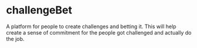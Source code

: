 # challengeBet
A platform for people to create challenges and betting it. This will help create a sense of commitment for the people got challenged and actually do the job.
